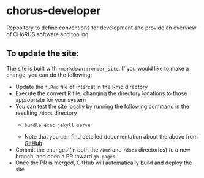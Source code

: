# chorus-developer
Repository to define conventions for development and provide an overview of CHoRUS software and tooling

## To update the site:

The site is built with `rmarkdown::render_site`. If you would like to make a change, you can do the following:
- Update the `*.Rmd` file of interest in the Rmd directory
- Execute the convert.R file, changing the directory locations to those appropriate for your system
- You can test the site locally by running the following command in the resulting `/docs` directory
  - ```
    bundle exec jekyll serve
    ```
  - Note that you can find detailed documentation about the above from [GitHub](https://docs.github.com/en/pages/setting-up-a-github-pages-site-with-jekyll/testing-your-github-pages-site-locally-with-jekyll)
- Commit the changes (in both the `/Rmd` and `/docs` directories) to a new branch, and open a PR toward `gh-pages`
- Once the PR is merged, GitHub will automatically build and deploy the site
